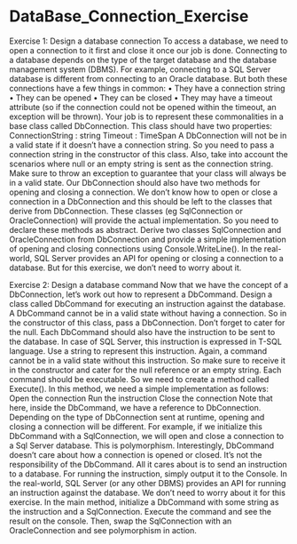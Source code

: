 # DataBase_Connection_Exercise

Exercise 1: Design a database connection
To access a database, we need to open a connection to it first and close it once our job is done.
Connecting to a database depends on the type of the target database and the database
management system (DBMS). For example, connecting to a SQL Server database is different
from connecting to an Oracle database. But both these connections have a few things in
common:
• They have a connection string
• They can be opened
• They can be closed
• They may have a timeout attribute (so if the connection could not be opened within the
timeout, an exception will be thrown).
Your job is to represent these commonalities in a base class called DbConnection. This class
should have two properties:
ConnectionString : string
Timeout : TimeSpan
A DbConnection will not be in a valid state if it doesn’t have a connection string. So you need to
pass a connection string in the constructor of this class. Also, take into account the scenarios
where null or an empty string is sent as the connection string. Make sure to throw an exception
to guarantee that your class will always be in a valid state.
Our DbConnection should also have two methods for opening and closing a connection. We
don’t know how to open or close a connection in a DbConnection and this should be left to the
classes that derive from DbConnection. These classes (eg SqlConnection or OracleConnection)
will provide the actual implementation. So you need to declare these methods as abstract.
Derive two classes SqlConnection and OracleConnection from DbConnection and provide a
simple implementation of opening and closing connections using Console.WriteLine(). In the
real-world, SQL Server provides an API for opening or closing a connection to a database. But
for this exercise, we don’t need to worry about it.

Exercise 2: Design a database command
Now that we have the concept of a DbConnection, let’s work out how to represent a
DbCommand.
Design a class called DbCommand for executing an instruction against the database. A
DbCommand cannot be in a valid state without having a connection. So in the constructor of
this class, pass a DbConnection. Don’t forget to cater for the null.
Each DbCommand should also have the instruction to be sent to the database. In case of SQL
Server, this instruction is expressed in T-SQL language. Use a string to represent this instruction.
Again, a command cannot be in a valid state without this instruction. So make sure to receive it
in the constructor and cater for the null reference or an empty string.
Each command should be executable. So we need to create a method called Execute(). In this
method, we need a simple implementation as follows:
Open the connection
Run the instruction
Close the connection
Note that here, inside the DbCommand, we have a reference to DbConnection. Depending on
the type of DbConnection sent at runtime, opening and closing a connection will be different.
For example, if we initialize this DbCommand with a SqlConnection, we will open and close a
connection to a Sql Server database. This is polymorphism. Interestingly, DbCommand doesn’t
care about how a connection is opened or closed. It’s not the responsibility of the DbCommand.
All it cares about is to send an instruction to a database.
For running the instruction, simply output it to the Console. In the real-world, SQL Server (or any
other DBMS) provides an API for running an instruction against the database. We don’t need to
worry about it for this exercise.
In the main method, initialize a DbCommand with some string as the instruction and a
SqlConnection. Execute the command and see the result on the console.
Then, swap the SqlConnection with an OracleConnection and see polymorphism in action.
